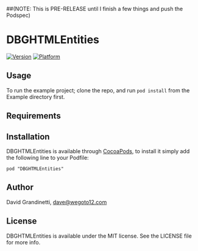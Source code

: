 ##(NOTE: This is PRE-RELEASE until I finish a few things and push the Podspec)

# DBGHTMLEntities

[![Version](http://cocoapod-badges.herokuapp.com/v/DBGHTMLEntities/badge.png)](http://cocoadocs.org/docsets/DBGHTMLEntities)
[![Platform](http://cocoapod-badges.herokuapp.com/p/DBGHTMLEntities/badge.png)](http://cocoadocs.org/docsets/DBGHTMLEntities)

## Usage

To run the example project; clone the repo, and run `pod install` from the Example directory first.

## Requirements

## Installation

DBGHTMLEntities is available through [CocoaPods](http://cocoapods.org), to install
it simply add the following line to your Podfile:

    pod "DBGHTMLEntities"

## Author

David Grandinetti, dave@wegoto12.com

## License

DBGHTMLEntities is available under the MIT license. See the LICENSE file for more info.

